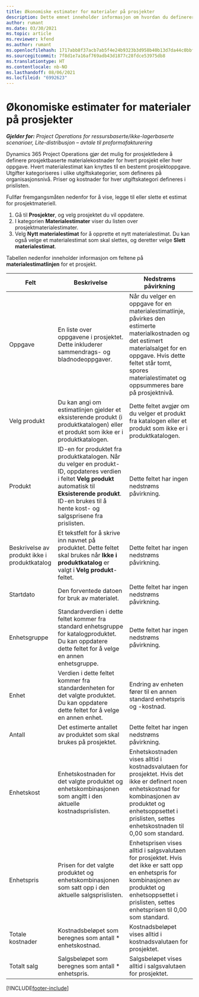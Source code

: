```yaml
---
title: Økonomiske estimater for materialer på prosjekter
description: Dette emnet inneholder informasjon om hvordan du definerer eller beregner prosjektbasert materiell.
author: rumant
ms.date: 03/30/2021
ms.topic: article
ms.reviewer: kfend
ms.author: rumant
ms.openlocfilehash: 1717abb8f37acb7ab5f4e24b9323b3d958b40b13d7da44c0bbfa88eea28b99ef
ms.sourcegitcommit: 7f8d1e7a16af769adb43d1877c28fdce53975db8
ms.translationtype: HT
ms.contentlocale: nb-NO
ms.lasthandoff: 08/06/2021
ms.locfileid: "6992623"
---
```

# <a name="financial-estimates-for-materials-on-projects"></a>Økonomiske estimater for materialer på prosjekter

_**Gjelder for:** Project Operations for ressursbaserte/ikke-lagerbaserte scenarioer, Lite-distribusjon – avtale til proformafakturering_

Dynamics 365 Project Operations gjør det mulig for prosjektledere å definere prosjektbaserte materialekostnader for hvert prosjekt eller hver oppgave. Hvert materialestimat kan knyttes til en bestemt prosjektoppgave. Utgifter kategoriseres i ulike utgiftskategorier, som defineres på organisasjonsnivå. Priser og kostnader for hver utgiftskategori defineres i prislisten. 

Fullfør fremgangsmåten nedenfor for å vise, legge til eller slette et estimat for prosjektmateriell.

1. Gå til **Prosjekter**, og velg prosjektet du vil oppdatere.
2. I kategorien **Materialestimater** viser du listen over prosjektmaterialestimater.
3. Velg **Nytt materialestimat** for å opprette et nytt materialestimat. Du kan også velge et materialestimat som skal slettes, og deretter velge **Slett materialestimat**.

Tabellen nedenfor inneholder informasjon om feltene på **materialestimatlinjen** for et prosjekt. 

| **Felt** | **Beskrivelse** | **Nedstrøms påvirkning** |
| --- | --- | --- |
| Oppgave | En liste over oppgavene i prosjektet. Dette inkluderer sammendrags- og bladnodeoppgaver. | Når du velger en oppgave for en materialestimatlinje, påvirkes den estimerte materialkostnaden og det estimert materialsalget for en oppgave. Hvis dette feltet står tomt, spores materialestimatet og oppsummeres bare på prosjektnivå. |
| Velg produkt |  Du kan angi om estimatlinjen gjelder et eksisterende produkt (i produktkatalogen) eller et produkt som ikke er i produktkatalogen. | Dette feltet avgjør om du velger et produkt fra katalogen eller et produkt som ikke er i produktkatalogen. |
| Produkt | ID-en for produktet fra produktkatalogen. Når du velger en produkt-ID, oppdateres verdien i feltet **Velg produkt** automatisk til **Eksisterende produkt**. ID-en brukes til å hente kost- og salgsprisene fra prislisten. | Dette feltet har ingen nedstrøms påvirkning. |
| Beskrivelse av produkt ikke i produktkatalog | Et tekstfelt for å skrive inn navnet på produktet. Dette feltet skal brukes når **Ikke i produktkatalog** er valgt i **Velg produkt**-feltet.| Dette feltet har ingen nedstrøms påvirkning. |
| Startdato | Den forventede datoen for bruk av materialet. | Dette feltet har ingen nedstrøms påvirkning. |
| Enhetsgruppe | Standardverdien i dette feltet kommer fra standard enhetsgruppe for katalogproduktet. Du kan oppdatere dette feltet for å velge en annen enhetsgruppe. | Dette feltet har ingen nedstrøms påvirkning. |
| Enhet | Verdien i dette feltet kommer fra standardenheten for det valgte produktet. Du kan oppdatere dette feltet for å velge en annen enhet. | Endring av enheten fører til en annen standard enhetspris og -kostnad. |
| Antall | Det estimerte antallet av produktet som skal brukes på prosjektet. | Dette feltet har ingen nedstrøms påvirkning. |
| Enhetskost | Enhetskostnaden for det valgte produktet og enhetskombinasjonen som angitt i den aktuelle kostnadsprislisten. | Enhetskostnaden vises alltid i kostnadsvalutaen for prosjektet. Hvis det ikke er definert noen enhetskostnad for kombinasjonen av produktet og enhetsoppsettet i prislisten, settes enhetskostnaden til 0,00 som standard. |
| Enhetspris | Prisen for det valgte produktet og enhetskombinasjonen som satt opp i den aktuelle salgsprislisten. | Enhetsprisen vises alltid i salgsvalutaen for prosjektet. Hvis det ikke er satt opp en enhetspris for kombinasjonen av produktet og enhetsoppsettet i prislisten, settes enhetsprisen til 0,00 som standard.|
| Totale kostnader | Kostnadsbeløpet som beregnes som antall \* enhetskostnad.| Kostnadsbeløpet vises alltid i kostnadsvalutaen for prosjektet. |
| Totalt salg | Salgsbeløpet som beregnes som antall \* enhetspris. | Salgsbeløpet vises alltid i salgsvalutaen for prosjektet. |


[!INCLUDE[footer-include](../includes/footer-banner.md)]
